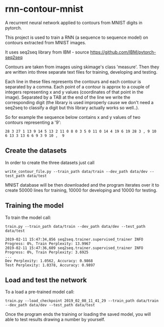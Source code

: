 # rnn-contour-mnist
A recurrent neural network applied to contours from MNIST digits in pytorch.

This project is used to train a RNN (a sequence to sequence model) on contours extracted from MNIST images.

It uses seq2seq library from IBM - source https://github.com/IBM/pytorch-seq2seq

Contours are taken from images using skimage's class 'measure'. Then they are written into three separate text files for training, developing and testing.

Each line in these files represents the contours and each contour is separated by a comma. Each point of a contour is approx to a couple of integers representing x and y values (coordinates of that point in the image).
Separated by a TAB at the end of the line we write the corresponding digit (the library is used improperly cause we don't need a seq2seq to classify a digit but this library actually works so well..).

So for example the sequence below contains x and y values of two contours representing a '9':

    28 3 27 1 13 9 14 5 13 2 11 0 8 0 3 5 0 11 0 14 4 19 6 19 28 3 , 9 10 6 13 3 13 6 6 9 3 9 10 , 	9



## Create the datasets

In order to create the three datasets just call 

    write_contour_file.py --train_path data/train --dev_path data/dev --test_path data/test

MNIST database will be then downloaded and the program iterates over it to create 50000 lines for training, 10000 for developing and 10000 for testing.

## Training the model

To train the model call:

    train.py --train_path data/train --dev_path data/dev --test_path data/test

    2019-02-11 15:47:34,856 seq2seq.trainer.supervised_trainer INFO     Progress: 0%, Train Perplexity: 13.9967
    2019-02-11 15:47:36,609 seq2seq.trainer.supervised_trainer INFO     Progress: 0%, Train Perplexity: 3.6925
    ...
    Dev Perplexity: 1.0562, Accuracy: 0.9868
    Test Perplexity: 1.0378, Accuracy: 0.9897

## Load and test the network

To a load a pre-trained model call:

    train.py --load_checkpoint 2019_02_08_11_41_29 --train_path data/train --dev_path data/dev --test_path data/test

Once the program ends the training or loading the saved model, you will able to test results drawing a number by yourself.